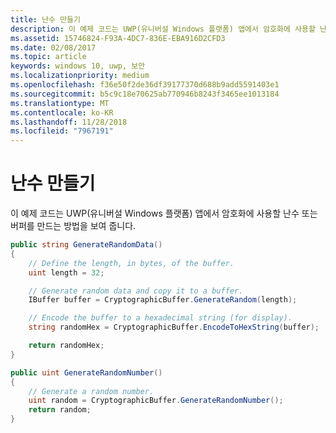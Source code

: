 ```yaml
---
title: 난수 만들기
description: 이 예제 코드는 UWP(유니버설 Windows 플랫폼) 앱에서 암호화에 사용할 난수 또는 버퍼를 만드는 방법을 보여 줍니다.
ms.assetid: 15746824-F93A-4DC7-836E-EBA916D2CFD3
ms.date: 02/08/2017
ms.topic: article
keywords: windows 10, uwp, 보안
ms.localizationpriority: medium
ms.openlocfilehash: f36e50f2de36df39177370d688b9add5591403e1
ms.sourcegitcommit: b5c9c18e70625ab770946b8243f3465ee1013184
ms.translationtype: MT
ms.contentlocale: ko-KR
ms.lasthandoff: 11/28/2018
ms.locfileid: "7967191"
---
```

# <a name="create-random-numbers"></a>난수 만들기



이 예제 코드는 UWP(유니버설 Windows 플랫폼) 앱에서 암호화에 사용할 난수 또는 버퍼를 만드는 방법을 보여 줍니다.

```cs
public string GenerateRandomData()
{
    // Define the length, in bytes, of the buffer.
    uint length = 32;

    // Generate random data and copy it to a buffer.
    IBuffer buffer = CryptographicBuffer.GenerateRandom(length);

    // Encode the buffer to a hexadecimal string (for display).
    string randomHex = CryptographicBuffer.EncodeToHexString(buffer);

    return randomHex;
}

public uint GenerateRandomNumber()
{
    // Generate a random number.
    uint random = CryptographicBuffer.GenerateRandomNumber();
    return random;
}
```